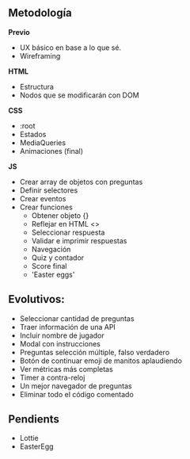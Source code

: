 

## Metodología

**Previo**
- UX básico en base a lo que sé.
- Wireframing

**HTML**
- Estructura
- Nodos que se modificarán con DOM

**CSS**
- :root
- Estados
- MediaQueries
- Animaciones (final)

**JS**
- Crear array de objetos con preguntas
- Definir selectores
- Crear eventos
- Crear funciones
    - Obtener objeto {}
    - Reflejar en HTML <>
    - Seleccionar respuesta
    - Validar e imprimir respuestas
    - Navegación
    - Quiz y contador
    - Score final
    - 'Easter eggs'


## Evolutivos:

- Seleccionar cantidad de preguntas
- Traer información de una API
- Incluir nombre de jugador
- Modal con instrucciones
- Preguntas selección múltiple, falso verdadero
- Botón de continuar emoji de manitos aplaudiendo
- Ver métricas más completas
- Timer a contra-reloj 
- Un mejor navegador de preguntas
- Eliminar todo el código comentado


## Pendients

- Lottie
- EasterEgg